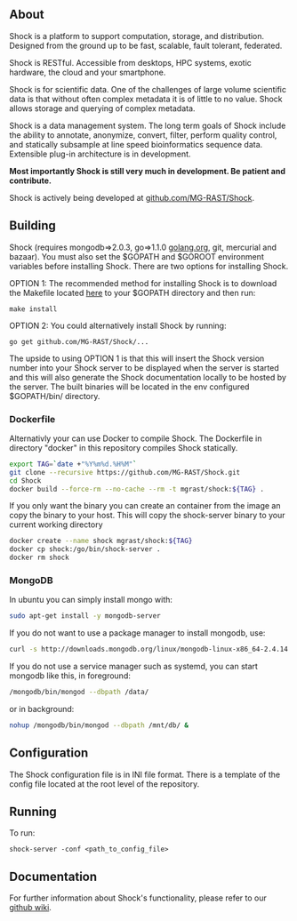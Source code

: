 About
-----

Shock is a platform to support computation, storage, and distribution. Designed from the ground up to be fast, scalable, fault tolerant, federated. 

Shock is RESTful. Accessible from desktops, HPC systems, exotic hardware, the cloud and your smartphone.

Shock is for scientific data. One of the challenges of large volume scientific data is that without often complex metadata it is of little to no value. Shock allows storage and querying of complex metadata.   

Shock is a data management system. The long term goals of Shock include the ability to annotate, anonymize, convert, filter, perform quality control, and statically subsample at line speed bioinformatics sequence data. Extensible plug-in architecture is in development.

**Most importantly Shock is still very much in development. Be patient and contribute.**

Shock is actively being developed at [github.com/MG-RAST/Shock](https://github.com/MG-RAST/Shock).

Building
--------
Shock (requires mongodb=>2.0.3, go=>1.1.0 [golang.org](http://golang.org/), git, mercurial and bazaar). You must also set the $GOPATH and $GOROOT environment variables before installing Shock. There are two options for installing Shock.

OPTION 1: The recommended method for installing Shock is to download the Makefile located [here](https://raw.github.com/MG-RAST/Shock/master/Makefile) to your $GOPATH directory and then run:

    make install

OPTION 2: You could alternatively install Shock by running:

    go get github.com/MG-RAST/Shock/...

The upside to using OPTION 1 is that this will insert the Shock version number into your Shock server to be displayed when the server is started and this will also generate the Shock documentation locally to be hosted by the server. The built binaries will be located in the env configured $GOPATH/bin/ directory.

### Dockerfile
Alternativly your can use Docker to compile Shock. The Dockerfile in directory "docker" in this repository compiles Shock statically. 
```bash
export TAG=`date +"%Y%m%d.%H%M"`
git clone --recursive https://github.com/MG-RAST/Shock.git
cd Shock
docker build --force-rm --no-cache --rm -t mgrast/shock:${TAG} .
```
If you only want the binary you can create an container from the image an copy the binary to your host. This will copy the shock-server binary to your current working directory
```bash
docker create --name shock mgrast/shock:${TAG}
docker cp shock:/go/bin/shock-server .
docker rm shock
```

### MongoDB

In ubuntu you can simply install mongo with:
```bash
sudo apt-get install -y mongodb-server
```
If you do not want to use a package manager to install mongodb, use:
```bash
curl -s http://downloads.mongodb.org/linux/mongodb-linux-x86_64-2.4.14.tgz | tar -v -C /mongodb/ -xz
```
If you do not use a service manager such as systemd, you can start mongodb like this, in foreground:
```bash
/mongodb/bin/mongod --dbpath /data/
```
or in background:
```bash
nohup /mongodb/bin/mongod --dbpath /mnt/db/ &
```

Configuration
-------------
The Shock configuration file is in INI file format. There is a template of the config file located at the root level of the repository.

Running
-------
To run:
  
    shock-server -conf <path_to_config_file>

Documentation
-------------
For further information about Shock's functionality, please refer to our [github wiki](https://github.com/MG-RAST/Shock/wiki/_pages).
